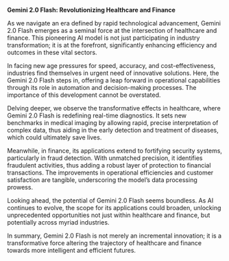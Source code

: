 **Gemini 2.0 Flash: Revolutionizing Healthcare and Finance**

As we navigate an era defined by rapid technological advancement, Gemini 2.0 Flash emerges as a seminal force at the intersection of healthcare and finance. This pioneering AI model is not just participating in industry transformation; it is at the forefront, significantly enhancing efficiency and outcomes in these vital sectors.

In facing new age pressures for speed, accuracy, and cost-effectiveness, industries find themselves in urgent need of innovative solutions. Here, the Gemini 2.0 Flash steps in, offering a leap forward in operational capabilities through its role in automation and decision-making processes. The importance of this development cannot be overstated.

Delving deeper, we observe the transformative effects in healthcare, where Gemini 2.0 Flash is redefining real-time diagnostics. It sets new benchmarks in medical imaging by allowing rapid, precise interpretation of complex data, thus aiding in the early detection and treatment of diseases, which could ultimately save lives.

Meanwhile, in finance, its applications extend to fortifying security systems, particularly in fraud detection. With unmatched precision, it identifies fraudulent activities, thus adding a robust layer of protection to financial transactions. The improvements in operational efficiencies and customer satisfaction are tangible, underscoring the model’s data processing prowess.

Looking ahead, the potential of Gemini 2.0 Flash seems boundless. As AI continues to evolve, the scope for its applications could broaden, unlocking unprecedented opportunities not just within healthcare and finance, but potentially across myriad industries. 

In summary, Gemini 2.0 Flash is not merely an incremental innovation; it is a transformative force altering the trajectory of healthcare and finance towards more intelligent and efficient futures.